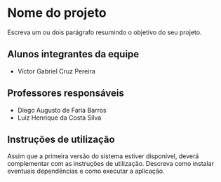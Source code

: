 # Nome do projeto

Escreva um ou dois parágrafo resumindo o objetivo do seu projeto.

## Alunos integrantes da equipe

* Víctor Gabriel Cruz Pereira

## Professores responsáveis

* Diego Augusto de Faria Barros
* Luiz Henrique da Costa Silva

## Instruções de utilização

Assim que a primeira versão do sistema estiver disponível, deverá complementar com as instruções de utilização. Descreva como instalar eventuais dependências e como executar a aplicação.
